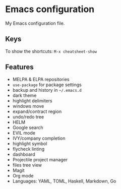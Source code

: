 # Emacs configuration

My Emacs configuration file.

## Keys

To show the shortcuts: `M-x cheatsheet-show`

## Features

- MELPA & ELPA repositories
- `use-package` for package settings
- backup and history in `~/.emacs.d`
- dark theme
- highlight delimiters
- windows move
- expand/contract region
- undo/redo tree
- HELM
- Google search
- EVIL mode
- IVY/company completion
- highlight symbol
- flycheck linting
- dashboard
- Projectile project manager
- files tree view
- Magit
- Org mode
- Languages: YAML, TOML, Haskell, Markdown, Go

